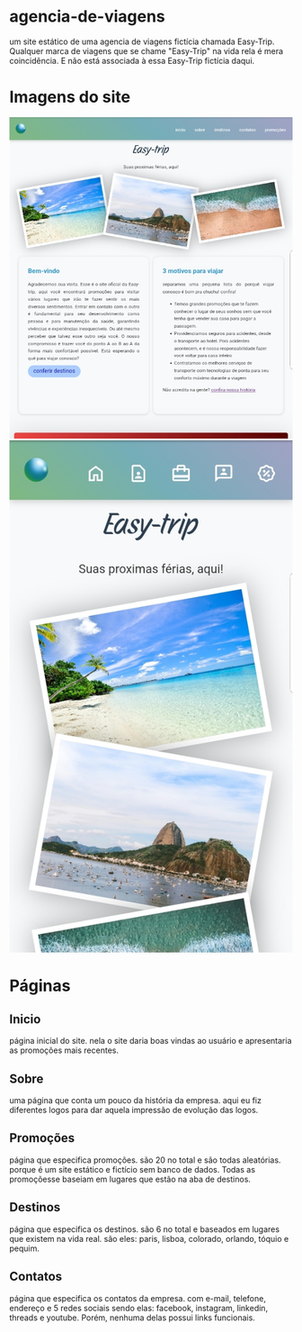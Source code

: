 # agencia-de-viagens
um site estático de uma agencia de viagens fictícia chamada Easy-Trip. Qualquer marca de viagens que se chame "Easy-Trip" na vida rela é mera coincidência. E não está associada à essa Easy-Trip fictícia daqui.

# Imagens do site

<img src = "images/screenshots/img1.jpg" alt="pagina_inicial_desktop">
<img src = "images/screenshots/img2.jpg" alt = "pagina_inicial_mobile">

# Páginas

Inicio
-

página inicial do site. nela o site daria boas vindas ao usuário e apresentaria as promoções mais recentes.

Sobre
-

uma página que conta um pouco da história da empresa. aqui eu fiz diferentes logos para dar aquela impressão de evolução das logos.

Promoções
-

página que especifica promoções. são 20 no total e são todas aleatórias. porque é um site estático e fictício sem banco de dados. Todas as promoçõesse baseiam em lugares que estão na aba de destinos.

Destinos
-

página que especifica os destinos. são 6 no total e baseados em lugares que existem na vida real. são eles: paris, lisboa, colorado, orlando, tóquio e pequim.

Contatos
-

página que especifica os contatos da empresa. com e-mail, telefone, endereço e 5 redes sociais sendo elas: facebook, instagram, linkedin, threads e youtube. Porém, nenhuma delas possui links funcionais. 
